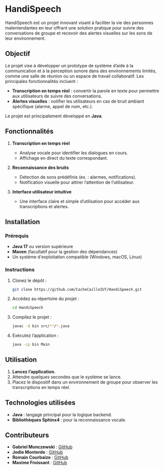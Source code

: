 # HandiSpeech

HandiSpeech est un projet innovant visant à faciliter la vie des personnes malentendantes en leur offrant une solution pratique pour suivre des conversations de groupe et recevoir des alertes visuelles sur les sons de leur environnement.

## Objectif

Le projet vise à développer un prototype de système d’aide à la communication et à la perception sonore dans des environnements limités, comme une salle de réunion ou un espace de travail collaboratif. Les principales fonctionnalités incluent :

- **Transcription en temps réel** : convertir la parole en texte pour permettre aux utilisateurs de suivre des conversations.
- **Alertes visuelles** : notifier les utilisateurs en cas de bruit ambiant spécifique (alarme, appel de nom, etc.).

Le projet est principalement développé en **Java**.

## Fonctionnalités

1. **Transcription en temps réel**
    - Analyse vocale pour identifier les dialogues en cours.
    - Affichage en direct du texte correspondant.

2. **Reconnaissance des bruits**
    - Détection de sons prédéfinis (ex. : alarmes, notifications).
    - Notification visuelle pour attirer l’attention de l’utilisateur.

3. **Interface utilisateur intuitive**
    - Une interface claire et simple d’utilisation pour accéder aux transcriptions et alertes.

## Installation

### Prérequis

- **Java 17** ou version supérieure
- **Maven** (facultatif pour la gestion des dépendances)
- Un système d'exploitation compatible (Windows, macOS, Linux)

### Instructions

1. Clonez le dépôt :
   ```bash
   git clone https://github.com/CacheCailleIUT/HandiSpeech.git
   ```

2. Accédez au répertoire du projet :
   ```bash
   cd HandiSpeech
   ```

3. Compilez le projet :
   ```bash
   javac -d bin src/**/*.java
   ```

4. Exécutez l’application :
   ```bash
   java -cp bin Main
   ```

## Utilisation

1. **Lancez l’application.**
2. Attendre quelques secondes que le système se lance.
3. Placez le dispositif dans un environnement de groupe pour observer les transcriptions en temps réel.

## Technologies utilisées

- **Java** : langage principal pour la logique backend.
- **Bibliothèques Sphinx4** : pour la reconnaissance vocale.

## Contributeurs

- **Gabriel Monczewski** : [GitHub](https://github.com/CacheCailleIUT)
- **Jodie Monterde** : [GitHub](https://github.com/JoMonterde)
- **Romain Courbaize** : [GitHub](https://github.com/romaincourbaize)
- **Maxime Froissant** : [GitHub](https://github.com/froissam)
